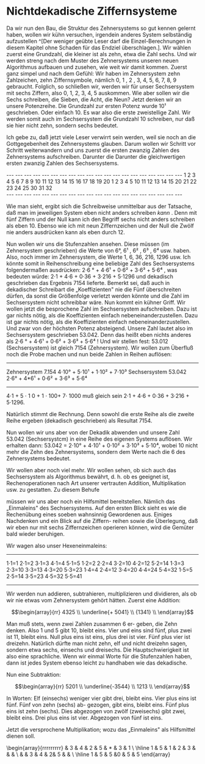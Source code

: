 # Nichtdekadische Ziffernsysteme

Da wir nun den Bau, die Struktur des Zehnersystems so gut
kennen gelernt haben, wollen wir kühn versuchen, irgendein
anderes System selbständig aufzustellen ^[Der weniger geübte
Leser darf die Einzel-Berechnungen in diesem Kapitel ohne
Schaden für das Endziel überschlagen.]. Wir wählen zuerst
eine Grundzahl, die kleiner ist als zehn, etwa die Zahl
sechs. Und wir werden streng nach dem Muster des
Zehnersystems unseren neuen Algorithmus aufbauen und
zusehen, wie weit wir damit kommen. Zuerst ganz simpel und
nach dem Gefühl: Wir haben im Zehnersystem zehn Zahlzeichen,
zehn Ziffernsymbole, nämlich 0, 1 , 2 , 3, 4, 5, 6, 7, 8, 9
gebraucht. Folglich, so schließen wir, werden wir für unser
Sechsersystem mit sechs Ziffern, also 0, 1, 2, 3, 4, 5
auskommen. Wie aber sollen wir die Sechs schreiben, die
Sieben, die Acht, die Neun? Jetzt denken wir an unsere
Potenzreihe. Die Grundzahl zur ersten Potenz wurde 10¹
geschrieben. Oder einfach 10. Es war also die erste
zweistellige Zahl. Wir werden somit auch im Sechsersystem
die Grundzahl 10 schreiben, nur daß sie hier nicht zehn,
sondern sechs bedeutet.

Ich gebe zu, daß jetzt viele Leser verwirrt sein werden,
weil sie noch an die Gottgegebenheit des Zehnersystems
glauben. Darum wollen wir Schritt vor Schritt weiterwandern
und uns zuerst die ersten zwanzig Zahlen des Zehnersystems
aufschreiben. Darunter die Darunter die gleichwertigen
ersten zwanzig Zahlen des Sechsersystems.

<!-- pandoc simple table -->
--- --- --- --- --- --- --- --- --- --- --- --- --- --- --- --- --- --- --- ---<!-- -->
  1   2   3   4   5   6   7   8   9  10  11  12  13  14  15  16  17  18  19  20
  1   2   3   4   5  10  11  12  13  14  15  20  21  22  23  24  25  30  31  32  
--- --- --- --- --- --- --- --- --- --- --- --- --- --- --- --- --- --- --- ---<!-- -->

Wie man sieht, ergibt sich die Schreibweise unmittelbar aus
der Tatsache, daß man im jeweiligen System eben nicht anders
schreiben *kann* . Denn mit fünf Ziffern und der Null kann
ich den Begriff sechs nicht anders schreiben als eben 10.
Ebenso wie ich mit neun Ziffernzeichen und der Null die
Zwölf nie anders ausdrücken kann als eben durch 12.

Nun wollen wir uns die Stufenzahlen ansehen. Diese müssen
(im Zehnersystem geschrieben) die Werte von 6°, 6¹ , 6² , 6³ ,
6⁴ usw. haben. Also, noch immer im Zehnersystem, die Werte
1, 6, 36, 216, 1296 usw. Ich könnte somit in
Reihenschreibung eine beliebige Zahl des Sechsersystems
folgendermaßen ausdrücken: 2⋅6 ° + 4⋅6¹ + 0⋅6² + 3⋅6³ + 5⋅6⁴ ,
was bedeuten würde: 2⋅1 + 4⋅6 + 0⋅36 + 3⋅216 + 5⋅1296 und
dekadisch geschrieben das Ergebnis 7154 lieferte.
Bemerkt sei, daß auch in dekadischer Schreibart die „Koeffizienten"
nie die Fünf überschreiten dürfen, da sonst die Größenfolge
verletzt werden könnte und die Zahl im Sechsersystem nicht
schreibbar wäre.
Nun kommt ein kühner Griff. Wir wollen
jetzt die besprochene Zahl im Sechsersystem aufschreiben.
Dazu ist gar nichts nötig, als die Koeffizienten einfach
nebeneinanderzustellen.
Dazu ist gar nichts nötig, als die
Koeffizienten einfach nebeneinanderzustellen. Und zwar
von der höchsten Potenz absteigend. Unsere Zahl lautet
also im Sechsersystem geschrieben 53.042.
Denn das heißt eben nichts anderes
als 2⋅6 ° + 4⋅6¹ + 0⋅6² + 3⋅6³ + 5⋅6⁴ !
Und wir stellen fest: 53.012 (Sechsersystem) ist gleich
7154 (Zehnersystem). Wir wollen zum Überfluß noch die
Probe machen und nun beide Zahlen in Reihen auflösen:

-------------- -------- ---------------------------------
Zehnersystem      7.154 4⋅10° + 5⋅10¹ + 1⋅10² + 7⋅10³
Sechsersystem    53.042 2⋅6° + 4*6¹ + 0⋅6² + 3⋅6³ + 5⋅6⁴
-------------- -------- ---------------------------------

4⋅1 + 5 ⋅ 1 0 + 1 ⋅ 100+ 7⋅ 1000 muß gleich sein
2⋅1 + 4⋅6 + 0⋅36 + 3⋅216 + 5⋅1296.

Natürlich stimmt die Rechnung. Denn sowohl die
erste Reihe als die zweite Reihe ergeben (dekadisch
geschrieben) als Resultat 7154.

Nun wollen wir uns aber von der Dekadik abwenden
und unsere Zahl 53.042 (Sechsersystcm) in eine Reihe
des eigenen Systems auflösen. Wir erhalten dann:
53.042 = 2⋅10° + 4⋅10¹ + 0⋅10² + 3⋅10³ + 5⋅10⁴, wobei
10 nicht mehr die Zehn des Zehnersystems, sondern dem
Werte nach die 6 des Zehnersystems bedeutet.

Wir wollen aber noch viel mehr. Wir wollen sehen, ob
sich auch das Sechsersystem als Algorithmus bewährt,
d. h. ob es geeignet ist, Rechenoperationen nach Art
unserer vertrauten Addition, Multiplikation usw. zu
gestatten. Zu diesem Behufe
<!-- TODO: sehr altmodisch; ersetze durch "zweck"-->
müssen wir uns aber noch
ein Hilfsmittel bereitstellen. Nämlich das „Einmaleins"
des Sechsersystems. Auf den ersten Blick sieht es wie
die Rechenübung eines soeben wahnsinnig Gewordenen
aus. Einiges Nachdenken und ein Blick auf die Ziffern-
reihen sowie die Überlegung, daß wir eben nur mit
sechs Ziffernzeichen operieren können, wird die Gemüter
bald wieder beruhigen.

Wir wagen also unser Hexeneinmaleins:

------- ------- ------- ------- -------
1⋅1=1   2⋅1=2   3⋅1=3   4⋅1=4   5⋅1=5
1⋅2=2   2⋅2=4   3⋅2=10  4⋅2=12  5⋅2=14
1⋅3=3   2⋅3=10  3⋅3=13  4⋅3=20  5⋅3=23
1⋅4=4   2⋅4=12  3⋅4=20  4⋅4=24  5⋅4=32
1⋅5=5   2⋅5=14  3⋅5=23  4⋅5=32  5⋅5=41
------- ------- ------- ------- -------

Wir werden nun addieren, subtrahieren, multiplizieren
und dividieren, als ob wir nie etwas vom
Zehnersystem gehört hätten. Zuerst eine Addition:

$$\begin{array}{rr}
    4325  \\
  \underline{+ 5041}  \\
   {1341} \\
\end{array}$$

Man muß stets, wenn zwei Zahlen zusammen 6 er-
geben, die Zehn denken. Also 1 und 5 gibt 10, bleibt
eins. Vier und eins sind fünf, plus zwei ist 11, bleibt eins.
Null plus eins ist eins, plus drei ist vier. Fünf plus
vier ist dreizehn. Natürlich dürfte man nicht zehn, elf
und nicht dreizehn sagen, sondern etwa sechs, einsechs
und dreisechs. Die Hauptschwierigkeit ist also eine
sprachliche. Wenn wir einmal Worte für die Stufenzahlen
haben, dann ist jedes System ebenso leicht zu
handhaben wie das dekadische.

Nun eine Subtraktion:

$$\begin{array}{rr}
    5201  \\
    \underline{-3544}  \\
    1213 \\
\end{array}$$

In Worten: Elf (einsechs) weniger vier gibt drei, bleibt
eins. Vier plus eins ist fünf. Fünf von zehn (sechs) ab-
gezogen, gibt eins, bleibt eins. Fünf plus eins ist zehn
(sechs). Dies abgezogen von zwölf (zweisechs) gibt zwei,
bleibt eins. Drei plus eins ist vier. Abgezogen von fünf
ist eins.

Jetzt die versprochene Multiplikation; wozu das
„Einmaleins" als Hilfsmittel dienen soll.

\begin{array}{rrrrrrrrr}
     & 3 & 4 & 2 & 5 & * & 3 & 1 \\ \hline
   1 & 5 & 1 & 2 & 3 &   &   & \\
     &   & 3 & 4 & 2& 5  &   & \\ \hline
   1 & 5 & 5 &0 & 5 & 5
\end{array}
